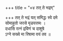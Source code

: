 +++
title = "०४ तत् ते भद्रम्"

+++
तत् ते भद्रं यत् समिद्धः स्वे दमे  
सोमाहुतो जरसे मृडयत्तमः ।  
दधासि रत्नं द्रविणं च दाशुषे  
ऽग्ने सख्ये मा रिषामा वयं तव ॥